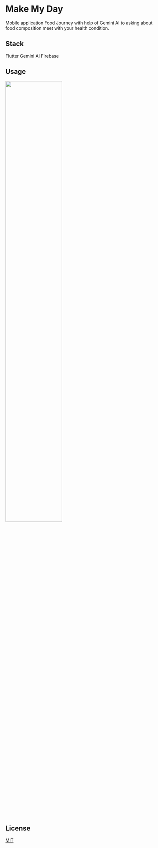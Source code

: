# Make My Day

Mobile application Food Journey with help of Gemini AI to asking about food composition meet with your health condition.

## Stack

Flutter
Gemini AI
Firebase

## Usage

<div align="left">
      <a href="https://www.youtube.com/watch?v=XuP5njzkPtw">
       <img src="https://www.youtube.com/watch?v=XuP5njzkPtw/0.jpg" style="width:60%;">
      </a>
</div>

## License

[MIT](https://choosealicense.com/licenses/mit/)
